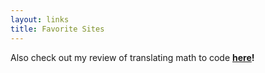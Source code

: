 ```yaml
---
layout: links
title: Favorite Sites
---
```


Also check out my review of translating math to code __[here](/critique)!__
